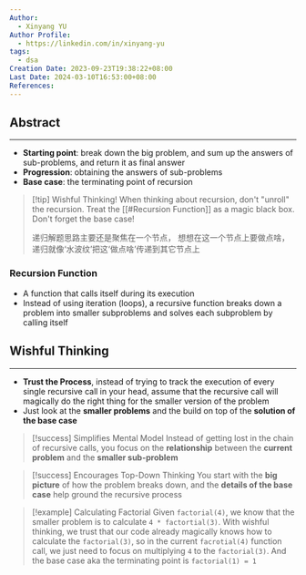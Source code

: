 ```yaml
---
Author:
  - Xinyang YU
Author Profile:
  - https://linkedin.com/in/xinyang-yu
tags:
  - dsa
Creation Date: 2023-09-23T19:38:22+08:00
Last Date: 2024-03-10T16:53:00+08:00
References: 
---
```

## Abstract
---
- **Starting point**: break down the big problem, and sum up the answers of sub-problems, and return it as final answer
- **Progression**: obtaining the answers of sub-problems
- **Base case**: the terminating point of recursion


>[!tip] Wishful Thinking!
> When thinking about recursion, don't "unroll" the recursion. Treat the [[#Recursion Function]] as a magic black box. Don't forget the base case!
> 
> 递归解题思路主要还是聚焦在一个节点， 想想在这一个节点上要做点啥， 递归就像‘水波纹’把这‘做点啥’传递到其它节点上


### Recursion Function
- A function that calls itself during its execution
- Instead of using iteration (loops), a recursive function breaks down a problem into smaller subproblems and solves each subproblem by calling itself

## Wishful Thinking
---
- **Trust the Process**, instead of trying to track the execution of every single recursive call in your head, assume that the recursive call will magically do the right thing for the smaller version of the problem
- Just look at the **smaller problems** and the build on top of the **solution of the base case**

>[!success] Simplifies Mental Model
> Instead of getting lost in the chain of recursive calls, you focus on the **relationship** between the **current problem** and the **smaller sub-problem**

>[!success] Encourages Top-Down Thinking
> You start with the **big picture** of how the problem breaks down, and the **details of the base case** help ground the recursive process

>[!example] Calculating Factorial
> Given `factorial(4)`, we know that the smaller problem is to calculate `4 * factortial(3)`. With wishful thinking, we trust that our code already magically knows how to calculate the `factorial(3)`, so in the current `facrotial(4)` function call, we just need to focus on multiplying `4` to the `factorial(3)`. And the base case aka the terminating point is `factorial(1) = 1`
